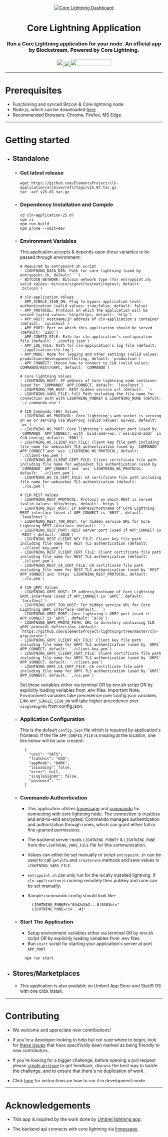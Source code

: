 <p align="center">
  <a href="https://github.com/ElementsProject/cln-application">
    <img src="./.github/images/Dashboard.png" alt="Core Lightning Dashboard">
  </a>
  <h1 align="center">Core Lightning Application</h1>
  <h3 align="center">
    Run a Core Lightning application for your node. An official app by Blockstream. Powered by Core Lightning.
    <br />
    <br />
    <div align="center">
      <a href="https://twitter.com/Blockstream">
        <img src="https://img.shields.io/twitter/follow/blockstream?style=social" style="height: 21px;"/>
      </a>
      <a href="https://marketplace.start9.com">
        <img src="./.github/images/start9-badge-light.svg"/>
      </a>
      <a href="https://apps.umbrel.com/app/core-lightning">
        <img src="./.github/images/umbrel-badge-light.svg" style="width: 130px;height: 21px;"/>
      </a>
    </div>
  </h3>
</p>

---

# Prerequisites
* Functioning and synced Bitcoin & Core lightning node.
* Node.js, which can be downloaded [here](https://nodejs.org/en/download/)
* Recommended Browsers: Chrome, Firefox, MS Edge

---

# Getting started

- ## Standalone
  - ### Get latest release
      ```
      wget https://github.com/ElementsProject/cln-application/archive/refs/tags/v25.07.tar.gz
      tar -xzf v25.07.tar.gz
      ```

  - ### Dependency Installation and Compile

    ```
    cd cln-application-25.07
    npm ci
    npm run build
    npm prune --omit=dev
    ```

  - ### Environment Variables
      This application accepts & depends upon these variables to be passed through environment:

      ```
      # Required by entrypoint.sh script
      - LIGHTNING_DATA_DIR: Path for core lightning (used by entrypoint.sh, default: ``)
      - BITCOIN_NETWORK: Bitcoin network type (for entrypoint.sh; valid values: bitcoin/signet/testnet/regtest; default: `bitcoin`)

      # cln-application Values
      - APP_SINGLE_SIGN_ON: Flag to bypass application level authentication (valid values: true/false, default: false)
      - APP_PROTOCOL: Protocol on which the application will be served (valid values: http/https, default: `http`)
      - APP_HOST: Hostname/IP address of cln-application's container (default: `localhost`)
      - APP_PORT: Port on which this application should be served (default: `2103`)
      - APP_CONFIG_FILE: Path for cln-application's configuration file (default: `./config.json`)
      - APP_LOG_FILE: Path for cln-application's log file (default: `./application-cln.log`)
      - APP_MODE: Mode for logging and other settings (valid values: production/development/testing, default: `production`)
      - APP_CONNECT: Choose how to connect to CLN (valid values: COMMANDO/REST/GRPC, default: `COMMANDO`)

      # Core lightning Values
      - LIGHTNING_HOST: IP address of Core lightning node container (used for `COMMANDO` APP_CONNECT, default: `localhost`)
      - LIGHTNING_TOR_HOST: REST hidden service url (default: ``)
      - LIGHTNING_VARS_FILE: Full Path including the file name for connection auth with LIGHTNING_PUBKEY & LIGHTNING_RUNE (defult: `./.commando-env`)

      # CLN Commando (WS) Values
      - LIGHTNING_WS_PROTOCOL: Core lightning's web socket is serving on ws or serving via WSSProxy (valid values: ws/wss, default: `ws`)
      - LIGHTNING_WS_PORT: Core lightning's websocket port (used by `COMMANDO` APP_CONNECT; with `bind-addr=ws:`/`wss-bind-addr` in CLN config; default: `5001`)
      - LIGHTNING_WS_CLIENT_KEY_FILE: Client key file path including file name for websocket TLS authentication (used by `COMMANDO` APP_CONNECT and `wss` LIGHTNING_WS_PROTOCOL; default: `./client-key.pem`)
      - LIGHTNING_WS_CLIENT_CERT_FILE: Client certificate file path including file name for websocket TLS authentication (used by `COMMANDO` APP_CONNECT and `wss` LIGHTNING_WS_PROTOCOL; default: `./client.pem`)
      - LIGHTNING_WS_CA_CERT_FILE: CA certificate file path including file name for websocket TLS authentication (default: `./ca.pem`)

      # CLN REST Values
      - LIGHTNING_REST_PROTOCOL: Protocol on which REST is served (valid values: http/https, default: `https`)
      - LIGHTNING_REST_HOST: IP address/hostname of Core Lightning REST interface (used if APP_CONNECT is `REST`, default: `localhost`)
      - LIGHTNING_REST_TOR_HOST: Tor hidden service URL for Core Lightning REST interface (default: ``)
      - LIGHTNING_REST_PORT: REST server port (used if APP_CONNECT is `REST`; default: `3010`)
      - LIGHTNING_REST_CLIENT_KEY_FILE: Client key file path including file name for REST TLS authentication (default: `./client-key.pem`)
      - LIGHTNING_REST_CLIENT_CERT_FILE: Client certificate file path including file name for REST TLS authentication (default: `./client.pem`)
      - LIGHTNING_REST_CA_CERT_FILE: CA certificate file path including file name for REST TLS authentication (used by `REST` APP_CONNECT and `https` LIGHTNING_REST_PROTOCOL; default: `./ca.pem`)

      # CLN gRPC Values
      - LIGHTNING_GRPC_HOST: IP address/hostname of Core Lightning GRPC interface (used if APP_CONNECT is `GRPC`, default: `localhost`)
      - LIGHTNING_GRPC_TOR_HOST: Tor hidden service URL for Core Lightning GRPC interface (default: ``)
      - LIGHTNING_GRPC_PORT: Core lightning's GRPC port (used if APP_CONNECT is `GRPC`; default: `9736`)
      - LIGHTNING_GRPC_PROTO_PATH: URL to directory containing CLN gRPC protocol definitions (default: `https://github.com/ElementsProject/lightning/tree/master/cln-grpc/proto`)
      - LIGHTNING_GRPC_CLIENT_KEY_FILE: Client key file path including file name for GRPC TLS authentication (used by `GRPC` APP_CONNECT; default: `./client-key.pem`)
      - LIGHTNING_GRPC_CLIENT_CERT_FILE: Client certificate file path including file name for GRPC TLS authentication (used by `GRPC` APP_CONNECT; default: `./client.pem`)
      - LIGHTNING_GRPC_CA_CERT_FILE: CA certificate file path including file name for GRPC TLS authentication (used by `GRPC` APP_CONNECT; default: `./ca.pem`)
      ```

      Set these variables either via terminal OR by env.sh script OR by explicitly loading variables from .env files.
      Important Note: Environment variables take precedence over config.json variables. Like `APP_SINGLE_SIGN_ON` will take higher precedence over 
      `singleSignOn` from config.json.

  - ### Application Configuration
      This is the default `config.json` file which is required by application's frontend. If the file `APP_CONFIG_FILE` is missing at the location, one like below will be auto created:

      ```
        {
          "unit": "SATS",
          "fiatUnit": "USD",
          "appMode": "DARK",
          "isLoading": false,
          "error": null,
          "singleSignOn": false,
          "password": ""
        }
      ```

  - ### Commando Authentication
      - This application utilizes [lnmessage](https://github.com/aaronbarnardsound/lnmessage) and [commando](https://docs.corelightning.org/reference/lightning-commando) for connecting with core lightning node. The connection is trustless and end-to-end encrypted. Commando manages authentication and authorization through runes, which can grant either full or fine-grained permissions. 
      - The backend server reads `LIGHTNING_PUBKEY` & `LIGHTNING_RUNE` from the `LIGHTNING_VARS_FILE` file for this communication. 
      - Values can either be set manually or script `entrypoint.sh` can be used to call `getinfo` and `createrune` methods and save values in `LIGHTNING_VARS_FILE`.
      - `entrypoint.sh` can only run for the locally installed lightning. If `cln-application` is running remotely then pubkey and 
      rune can be set manually.
      - Sample commando config should look like:

        ```
          LIGHTNING_PUBKEY="03d2d3b2...0f8303bfe"
          LIGHTNING_RUNE="iv...4j"
        ```

  - ### Start The Application
      - Setup environment variables either via terminal OR by env.sh script OR by explicitly loading variables from .env files.
      - Run `start` script for starting your application's server at port `APP_PORT`

      ```
        npm run start
      ```

- ## Stores/Marketplaces
  - This application is also available on Umbrel App Store and Start9 OS with one click install.

---

# Contributing

- We welcome and appreciate new contributions!

- If you're a developer looking to help but not sure where to begin, look for [these issues](https://github.com/ElementsProject/cln-application/issues?q=is%3Aissue+is%3Aopen+label%3A%22good+first+issue%22) that have specifically been marked as being friendly to new contributors.

- If you're looking for a bigger challenge, before opening a pull request please [create an issue](https://github.com/ElementsProject/cln-application/issues/new/choose) to get feedback, discuss the best way to tackle the challenge, and to ensure that there's no duplication of work.

- Click [here](./.github/docs/Contributing.md) for instructions on how to run it in development mode.

---

# Acknowledgements

- This app is inspired by the work done by [Umbrel lightning app](https://github.com/getumbrel/umbrel-lightning).

- The backend api connects with core lightning via [lnmessage](https://github.com/aaronbarnardsound/lnmessage).
